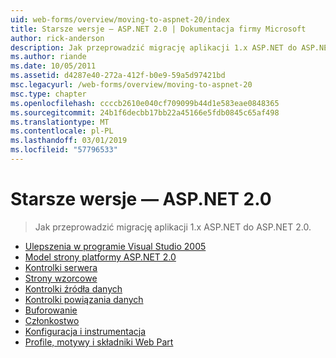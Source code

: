 ```yaml
---
uid: web-forms/overview/moving-to-aspnet-20/index
title: Starsze wersje — ASP.NET 2.0 | Dokumentacja firmy Microsoft
author: rick-anderson
description: Jak przeprowadzić migrację aplikacji 1.x ASP.NET do ASP.NET 2.0.
ms.author: riande
ms.date: 10/05/2011
ms.assetid: d4287e40-272a-412f-b0e9-59a5d97421bd
msc.legacyurl: /web-forms/overview/moving-to-aspnet-20
msc.type: chapter
ms.openlocfilehash: ccccb2610e040cf709099b44d1e583eae0848365
ms.sourcegitcommit: 24b1f6decbb17bb22a45166e5fdb0845c65af498
ms.translationtype: MT
ms.contentlocale: pl-PL
ms.lasthandoff: 03/01/2019
ms.locfileid: "57796533"
---
```

<a name="older-versions---aspnet-20"></a>Starsze wersje — ASP.NET 2.0
====================
> Jak przeprowadzić migrację aplikacji 1.x ASP.NET do ASP.NET 2.0.


- [Ulepszenia w programie Visual Studio 2005](improvements-in-visual-studio-2005.md)
- [Model strony platformy ASP.NET 2.0](the-asp-net-2-0-page-model.md)
- [Kontrolki serwera](server-controls.md)
- [Strony wzorcowe](master-pages.md)
- [Kontrolki źródła danych](data-source-controls.md)
- [Kontrolki powiązania danych](data-bound-controls.md)
- [Buforowanie](caching.md)
- [Członkostwo](membership.md)
- [Konfiguracja i instrumentacja](configuration-and-instrumentation.md)
- [Profile, motywy i składniki Web Part](profiles-themes-and-web-parts.md)
